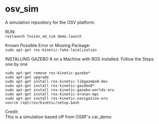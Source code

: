 # osv_sim
A simulation repository for the OSV platform.

RUN:   
```roslaunch fusion_ad_sim demo.launch```







Known Possible Error or Missing Package:   
```sudo apt-get ros-kinetic-fake-localization```


INSTALLING GAZEBO 8 on a Machine with ROS installed.
Follow the Steps one by one
```
sudo apt-get remove ros-kinetic-gazebo*
sudo apt-get upgrade
sudo apt-get install ros-kinetic-libgazebo8-dev
sudo apt-get install ros-kinetic-gazebo8*  
sudo apt-get install ros-kinetic-gazebo-worlds-oru  
sudo apt-get install ros-kinetic-orunav-mpc  
sudo apt-get install ros-kinetic-navigation-oru  
source /opt/ros/kinetic/setup.bash  
```  





Credit:  
This is a simulation based off from OSRF's car_demo
